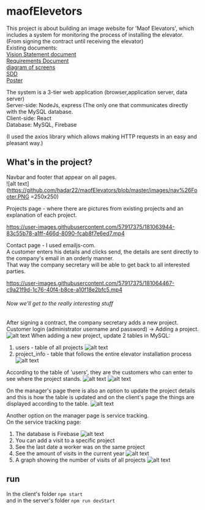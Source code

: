 # maofElevetors
This project is about building an image website for 'Maof Elevators', 
which includes a system for monitoring the process of installing the elevator. (From signing the contract until receiving the elevator)<br />
Existing documents:<br />
[Vision Statement document](https://github.com/hadar22/maofElevators/blob/master/Vision%20Statement.docx)<br />
[Requirements Document](https://github.com/hadar22/maofElevators/blob/master/Requirements%20Document.docx)<br />
[diagram of screens](https://github.com/hadar22/maofElevators/blob/master/%D7%AA%D7%A8%D7%A9%D7%99%D7%9D%20%D7%9E%D7%A1%D7%9B%D7%99%D7%9D.pdf)<br />
[SDD](https://github.com/hadar22/maofElevators/blob/master/SDD.pdf)<br />
[Poster](https://github.com/hadar22/maofElevators/blob/master/poster.pdf)<br />

The system is a 3-tier web application (browser,application server, data server)<br />
Server-side: NodeJs, express (The only one that communicates directly with the MySQL database. <br />
Client-side: React <br /> 
Database: MySQL, Firebase <br />

(I used the axios library which allows making HTTP requests in an easy and pleasant way.) <br />

## What's in the project?
Navbar and footer that appear on all pages.<br/>
![alt text](https://github.com/hadar22/maofElevators/blob/master/images/nav%26Footer.PNG =250x250)

Projects page - where there are pictures from existing projects and an explanation of each project.



https://user-images.githubusercontent.com/57917375/181063944-83c55b78-a1ff-466d-8090-fcab8f7e6ed7.mp4



Contact page - I used emailjs-com. <br/>
A customer enters his details and clicks send, the details are sent directly to the company's email in an orderly manner.<br/>
That way the company secretary will be able to get back to all interested parties.<br/>


https://user-images.githubusercontent.com/57917375/181064467-c9a21f9d-1c76-40f4-b8ce-a10f18e2bfc5.mp4

###### Now we'll get to the really interesting stuff
After signing a contract, the company secretary adds a new project.<br/>
Customer login (administrator username and password) -> Adding a project.
![alt text](https://github.com/hadar22/maofElevators/blob/master/images/new_project.PNG)
When adding a new project, update 2 tables in MySQL:
1. users - table of all projects
![alt text](https://github.com/hadar22/maofElevators/blob/master/images/users.PNG)
2. project_info - table that follows the entire elevator installation process <br/>
![alt text](https://github.com/hadar22/maofElevators/blob/master/images/project_info.PNG)

According to the table of 'users', they are the customers who can enter to see where the project stands.
![alt text](https://github.com/hadar22/maofElevators/blob/master/images/login.PNG)
![alt text](https://github.com/hadar22/maofElevators/blob/master/images/user.PNG)

On the manager's page there is also an option to update the project details and this is how the table is updated and on the client's page the things are displayed according to the table.
![alt text](https://github.com/hadar22/maofElevators/blob/master/images/process.PNG)

Another option on the manager page is service tracking. <br/>
On the service tracking page:<br/>
1. The database is Firebase
![alt text](https://github.com/hadar22/maofElevators/blob/master/images/firebase.PNG)
2. You can add a visit to a specific project
3. See the last date a worker was on the same project
4. See the amount of visits in the current year
![alt text](https://github.com/hadar22/maofElevators/blob/master/images/service.PNG)
5. A graph showing the number of visits of all projects
![alt text](https://github.com/hadar22/maofElevators/blob/master/images/graph.PNG)

## run
In the client's folder `npm start` <br/>
and in the server's folder `npm run devStart`



